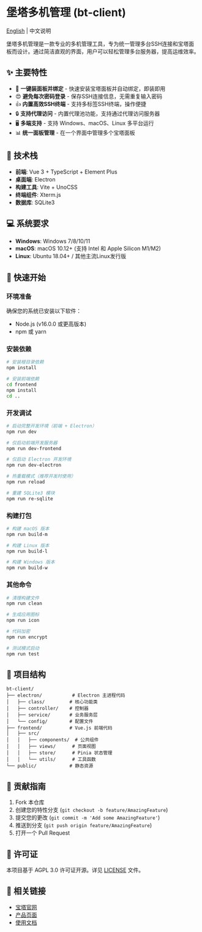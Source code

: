 # 堡塔多机管理 (bt-client)

[English](README.md) | 中文说明

堡塔多机管理是一款专业的多机管理工具，专为统一管理多台SSH连接和宝塔面板而设计。通过简洁直观的界面，用户可以轻松管理多台服务器，提高运维效率。

## ✨ 主要特性

- 🚀 **一键装面板并绑定** - 快速安装宝塔面板并自动绑定，即装即用
- 😍 **避免每次密码登录** - 保存SSH连接信息，无需重复输入密码
- 👍 **内置高效SSH终端** - 支持多标签SSH终端，操作便捷
- 🔒 **支持代理访问** - 内置代理池功能，支持通过代理访问服务器
- 🖥️ **多端支持** - 支持 Windows、macOS、Linux 多平台运行
- 📊 **统一面板管理** - 在一个界面中管理多个宝塔面板

## 🔧 技术栈

- **前端**: Vue 3 + TypeScript + Element Plus
- **桌面端**: Electron
- **构建工具**: Vite + UnoCSS
- **终端组件**: Xterm.js
- **数据库**: SQLite3

## 💻 系统要求

- **Windows**: Windows 7/8/10/11
- **macOS**: macOS 10.12+ (支持 Intel 和 Apple Silicon M1/M2)
- **Linux**: Ubuntu 18.04+ / 其他主流Linux发行版

## 🚀 快速开始

### 环境准备

确保您的系统已安装以下软件：

- Node.js (v16.0.0 或更高版本)
- npm 或 yarn

### 安装依赖

```bash
# 安装根目录依赖
npm install

# 安装前端依赖
cd frontend
npm install
cd ..
```

### 开发调试

```bash
# 启动完整开发环境（前端 + Electron）
npm run dev

# 仅启动前端开发服务器
npm run dev-frontend

# 仅启动 Electron 开发环境
npm run dev-electron

# 热重载模式（推荐开发时使用）
npm run reload

# 重建 SQLite3 模块
npm run re-sqlite
```

### 构建打包

```bash
# 构建 macOS 版本
npm run build-m

# 构建 Linux 版本
npm run build-l

# 构建 Windows 版本
npm run build-w
```

### 其他命令

```bash
# 清理构建文件
npm run clean

# 生成应用图标
npm run icon

# 代码加密
npm run encrypt

# 测试模式启动
npm run test
```

## 📁 项目结构

```
bt-client/
├── electron/           # Electron 主进程代码
│   ├── class/         # 核心功能类
│   ├── controller/    # 控制器
│   ├── service/       # 业务服务层
│   └── config/        # 配置文件
├── frontend/          # Vue.js 前端代码
│   ├── src/
│   │   ├── components/  # 公共组件
│   │   ├── views/      # 页面视图
│   │   ├── store/      # Pinia 状态管理
│   │   └── utils/      # 工具函数
└── public/            # 静态资源
```

## 🤝 贡献指南

1. Fork 本仓库
2. 创建您的特性分支 (`git checkout -b feature/AmazingFeature`)
3. 提交您的更改 (`git commit -m 'Add some AmazingFeature'`)
4. 推送到分支 (`git push origin feature/AmazingFeature`)
5. 打开一个 Pull Request

## 📄 许可证

本项目基于 AGPL 3.0 许可证开源。详见 [LICENSE](LICENSE) 文件。

## 🔗 相关链接

- [宝塔官网](https://www.bt.cn)
- [产品页面](https://www.bt.cn/new/product_pc.html)
- [使用文档](https://www.bt.cn/bbs)